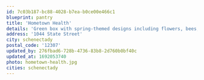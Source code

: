```yaml
---
id: 7c03b187-bc88-4028-b7ea-b0ce00e466c1
blueprint: pantry
title: 'Hometown Health'
details: 'Green box with spring-themed designs including flowers, bees, birds, and the sun. "Free Period Pantry" is written on the front. This pantry is found to the left of the Hometown Health side entrance.'
address: '1044 State Street'
city: schenectady
postal_code: '12307'
updated_by: 276fbad6-728b-4736-83b8-2d760b0bf40c
updated_at: 1692053740
photo: hometown-health.jpg
cities: schenectady
---
```

